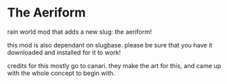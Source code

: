 # The Aeriform
rain world mod that adds a new slug: the aeriform!

this mod is also dependant on slugbase. please be sure that you have it downloaded and installed for it to work!

credits for this mostly go to canari. they make the art for this, and came up with the whole concept to begin with.
